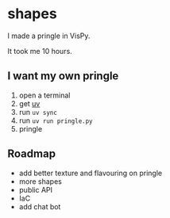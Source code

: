 # shapes

I made a pringle in VisPy.

It took me 10 hours.

## I want my own pringle

1. open a terminal
1. get [uv](https://github.com/astral-sh/uv)
1. run `uv sync`
1. run `uv run pringle.py`
1. pringle

## Roadmap

- add better texture and flavouring on pringle
- more shapes
- public API
- IaC
- add chat bot
